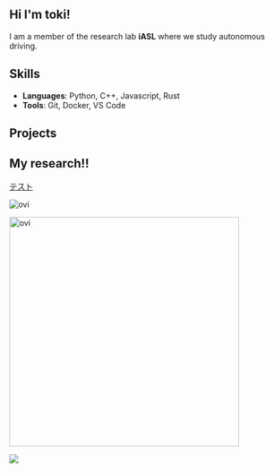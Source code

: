 ## Hi I'm toki!
I am a member of the research lab **iASL** where we study autonomous driving.
## Skills

- **Languages**: Python, C++, Javascript, Rust
- **Tools**: Git, Docker, VS Code

## Projects
<WIP>

## My research!!
[テスト](https://docs.google.com/presentation/d/11id-rI3VMA0p3-lADQysNoyjXJyusNeCtgs7RWwigWA/edit?usp=sharing)


<img src="https://github-readme-stats.vercel.app/api/top-langs?username=toki-1441&show_icons=true&locale=en&layout=compact&theme=chartreuse-dark" alt="ovi" /></p>

<img src="https://github-readme-stats.vercel.app/api?username=toki-1441&show_icons=true&locale=en&theme=chartreuse-dark" alt="ovi" width="410" /></p>


<img src="https://github-profile-trophy.vercel.app/?username=toki-1441&theme=juicyfresh&no-bg=true" />

<!--
**toki-1441/toki-1441** is a ✨ _special_ ✨ repository because its `README.md` (this file) appears on your GitHub profile.

Here are some ideas to get you started:

- 🔭 I’m currently working on ...
- 🌱 I’m currently learning ...
- 👯 I’m looking to collaborate on ...
- 🤔 I’m looking for help with ...
- 💬 Ask me about ...
- 📫 How to reach me: ...
- 😄 Pronouns: ...
- ⚡ Fun fact: ...
-->


